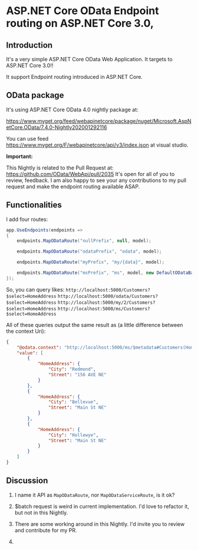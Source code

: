 # ASP.NET Core OData Endpoint routing on ASP.NET Core 3.0, 

## Introduction

It's a very simple ASP.NET Core OData Web Application. It targets to ASP.NET Core 3.0!!

It support Endpoint routing introduced in ASP.NET Core.

## OData package

It's using ASP.NET Core OData 4.0 nightly package at:

https://www.myget.org/feed/webapinetcore/package/nuget/Microsoft.AspNetCore.OData/7.4.0-Nightly202001292116

You can use feed https://www.myget.org/F/webapinetcore/api/v3/index.json at visual studio.

**Important:**

This Nightly is related to the Pull Request at: https://github.com/OData/WebApi/pull/2035
It's open for all of you to review, feedback.
I am also happy to see your any contributions to my pull request and make the endpoint routing available ASAP.

## Functionalities

I add four routes:

```C#
app.UseEndpoints(endpoints =>
{
    endpoints.MapODataRoute("nullPrefix", null, model);

    endpoints.MapODataRoute("odataPrefix", "odata", model);

    endpoints.MapODataRoute("myPrefix", "my/{data}", model);

    endpoints.MapODataRoute("msPrefix", "ms", model, new DefaultODataBatchHandler());
});
```

So, you can query likes:
`http://localhost:5000/Customers?$select=HomeAddress`
`http://localhost:5000/odata/Customers?$select=HomeAddress`
`http://localhost:5000/my/2/Customers?$select=HomeAddress`
`http://localhost:5000/ms/Customers?$select=HomeAddress`

   
All of these queries output the same result as (a little difference between the context Uri):
```json
{
    "@odata.context": "http://localhost:5000/ms/$metadata#Customers(HomeAddress)",
    "value": [
        {
            "HomeAddress": {
                "City": "Redmond",
                "Street": "156 AVE NE"
            }
        },
        {
            "HomeAddress": {
                "City": "Bellevue",
                "Street": "Main St NE"
            }
        },
        {
            "HomeAddress": {
                "City": "Hollewye",
                "Street": "Main St NE"
            }
        }
    ]
}
```


## Discussion

1. I name it API as `MapODataRoute`, nor `MapODataServiceRoute`, is it ok?

2. $batch request is weird in current implementation. I'd love to refactor it, but not in this Nightly.

3. There are some working around in this Nightly. I'd invite you to review and contribute for my PR.

4. 
